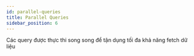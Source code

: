 ```yaml
---
id: parallel-queries
title: Parallel Queries
sidebar_position: 6
---
```


Các query được thực thi song song để tận dụng tối đa khả năng fetch dữ liệu
